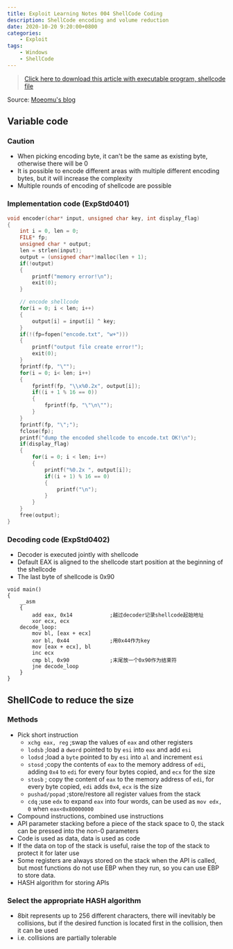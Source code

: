 ```yaml
---
title: Exploit Learning Notes 004 ShellCode Coding
description: ShellCode encoding and volume reduction
date: 2020-10-20 9:20:00+0800
categories:
    - Exploit
tags:
    - Windows
    - ShellCode
---
```


> [Click here to download this article with executable program, shellcode file](./exploit-study-04.zip)

Source: [Moeomu's blog](/posts/exploit-learning-notes-004-shellcode-coding/)

## Variable code

### Caution

- When picking encoding byte, it can't be the same as existing byte, otherwise there will be 0
- It is possible to encode different areas with multiple different encoding bytes, but it will increase the complexity
- Multiple rounds of encoding of shellcode are possible

### Implementation code (ExpStd0401)

```CPP
void encoder(char* input, unsigned char key, int display_flag)
{
    int i = 0, len = 0;
    FILE* fp;
    unsigned char * output;
    len = strlen(input);
    output = (unsigned char*)malloc(len + 1);
    if(!output)
    {
        printf("memory error!\n");
        exit(0);
    }

    // encode shellcode
    for(i = 0; i < len; i++)
    {
        output[i] = input[i] ^ key;
    }
    if(!(fp=fopen("encode.txt", "w+")))
    {
        printf("output file create error!");
        exit(0);
    }
    fprintf(fp, "\"");
    for(i = 0; i< len; i++)
    {
        fprintf(fp, "\\x%0.2x", output[i]);
        if((i + 1 % 16 == 0))
        {
            fprintf(fp, "\"\n\"");
        }
    }
    fprintf(fp, "\";");
    fclose(fp);
    printf("dump the encoded shellcode to encode.txt OK!\n");
    if(display_flag)
    {
        for(i = 0; i < len; i++)
        {
            printf("%0.2x ", output[i]);
            if((i + 1) % 16 == 0)
            {
                printf("\n");
            }
        }
    }
    free(output);
}
```

### Decoding code (ExpStd0402)

- Decoder is executed jointly with shellcode
- Default EAX is aligned to the shellcode start position at the beginning of the shellcode
- The last byte of shellcode is 0x90

```x86asm
void main()
{
    __asm
    {
        add eax, 0x14            ;越过decoder记录shellcode起始地址
        xor ecx, ecx
    decode_loop:
        mov bl, [eax + ecx]
        xor bl, 0x44             ;用0x44作为key
        mov [eax + ecx], bl
        inc ecx
        cmp bl, 0x90             ;末尾放一个0x90作为结束符
        jne decode_loop
    }
}
```

## ShellCode to reduce the size

### Methods

- Pick short instruction
  - `xchg eax, reg` ;swap the values of `eax` and other registers
  - `lodsb` ;load a `dword` pointed to by `esi` into `eax` and add `esi`
  - `lodsd` ;load a `byte` pointed to by `esi` into `al` and increment `esi`
  - `stosd` ;copy the contents of `eax` to the memory address of `edi`, adding `0x4` to `edi` for every four bytes copied, and `ecx` for the size
  - `stosb` ; copy the content of `eax` to the memory address of `edi`, for every byte copied, `edi` adds `0x4`, `ecx` is the size
  - `pushad/popad` ;store/restore all register values from the stack
  - `cdq` ;use `edx` to expand `eax` into four words, can be used as `mov edx, 0` when `eax<0x80000000`
- Compound instructions, combined use instructions
- API parameter stacking before a piece of the stack space to 0, the stack can be pressed into the non-0 parameters
- Code is used as data, data is used as code
- If the data on top of the stack is useful, raise the top of the stack to protect it for later use
- Some registers are always stored on the stack when the API is called, but most functions do not use EBP when they run, so you can use EBP to store data.
- HASH algorithm for storing APIs

### Select the appropriate HASH algorithm

- 8bit represents up to 256 different characters, there will inevitably be collisions, but if the desired function is located first in the collision, then it can be used
- i.e. collisions are partially tolerable
